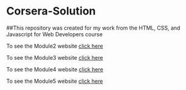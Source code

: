 # Corsera-Solution
##This repository was created for my work from the HTML, CSS, and Javascript for Web Developers course

To see the Module2 website [click here](https://ilyapitukhgit.github.io/Corsera-Solution/module2-solution/index.html)

To see the Module3 website [click here](https://ilyapitukhgit.github.io/Corsera-Solution/module3-solution/index.html)

To see the Module4 website [click here](https://ilyapitukhgit.github.io/Corsera-Solution/module4-solution/index.html)

To see the Module5 website [click here](https://ilyapitukhgit.github.io/Corsera-Solution/module5-solution/index.html)
